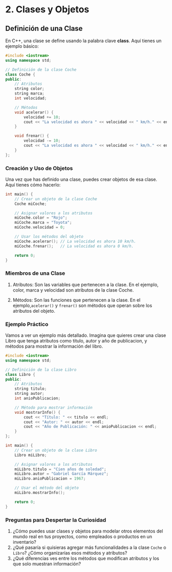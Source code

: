 # 2. Clases y Objetos

## Definición de una Clase
En C++, una clase se define usando la palabra clave __class__. Aquí tienes un ejemplo básico:

```cpp
#include <iostream>
using namespace std;

// Definición de la clase Coche
class Coche {
public:
    // Atributos
    string color;
    string marca;
    int velocidad;

    // Métodos
    void acelerar() {
        velocidad += 10;
        cout << "La velocidad es ahora " << velocidad << " km/h." << endl;
    }

    void frenar() {
        velocidad -= 10;
        cout << "La velocidad es ahora " << velocidad << " km/h." << endl;
    }
};
```
### Creación y Uso de Objetos
Una vez que has definido una clase, puedes crear objetos de esa clase. Aquí tienes cómo hacerlo:
```cpp
int main() {
    // Crear un objeto de la clase Coche
    Coche miCoche;

    // Asignar valores a los atributos
    miCoche.color = "Rojo";
    miCoche.marca = "Toyota";
    miCoche.velocidad = 0;

    // Usar los métodos del objeto
    miCoche.acelerar(); // La velocidad es ahora 10 km/h.
    miCoche.frenar();   // La velocidad es ahora 0 km/h.

    return 0;
}
```
### Miembros de una Clase
1. Atributos: Son las variables que pertenecen a la clase. En el ejemplo, color, marca y velocidad son atributos de la clase Coche.

2. Métodos: Son las funciones que pertenecen a la clase. En el ejemplo,`acelerar()` y `frenar()` son métodos que operan sobre los atributos del objeto.

### Ejemplo Práctico
Vamos a ver un ejemplo más detallado. Imagina que quieres crear una clase Libro que tenga atributos como titulo, autor y año de publicacion, y métodos para mostrar la información del libro.

```cpp
#include <iostream>
using namespace std;

// Definición de la clase Libro
class Libro {
public:
    // Atributos
    string titulo;
    string autor;
    int anioPublicacion;

    // Método para mostrar información
    void mostrarInfo() {
        cout << "Título: " << titulo << endl;
        cout << "Autor: " << autor << endl;
        cout << "Año de Publicación: " << anioPublicacion << endl;
    }
};

int main() {
    // Crear un objeto de la clase Libro
    Libro miLibro;

    // Asignar valores a los atributos
    miLibro.titulo = "Cien años de soledad";
    miLibro.autor = "Gabriel García Márquez";
    miLibro.anioPublicacion = 1967;

    // Usar el método del objeto
    miLibro.mostrarInfo();

    return 0;
}
```
### Preguntas para Despertar la Curiosidad
1. ¿Cómo puedes usar clases y objetos para modelar otros elementos del mundo real en tus proyectos, como empleados o productos en un inventario?
2. ¿Qué pasaría si quisieras agregar más funcionalidades a la clase `Coche` o `Libro`? ¿Cómo organizarías esos métodos y atributos?
3. ¿Qué diferencias ves entre los métodos que modifican atributos y los que solo muestran información?